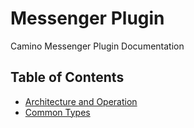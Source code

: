 # Messenger Plugin

Camino Messenger Plugin Documentation

## Table of Contents

* [Architecture and Operation](https://github.com/gnout/MessengerPlugin/blob/main/Architecture/Architecture%20and%20Operation.md)
* [Common Types](https://github.com/gnout/MessengerPlugin/blob/main/Common/Common%20Types.md)